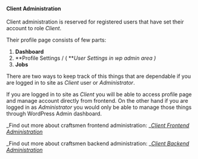 #### Client Administration

Client administration is reserved for registered users that have set their account to role _Client_.

Their profile page consists of few parts:

1. **Dashboard**
2. **Profile Settings / \( **_User Settings in wp admin area \)_
3. **Jobs**

There are two ways to keep track of this things that are dependable if you are logged in to site as _Client_ user or _Administrator_.

If you are logged in to site as _Client_ you will be able to access profile page and manage account directly from frontend. On the other hand if you are logged in as _Administrator_ you would only be able to manage those things through WordPress Admin dashboard.

_Find out more about craftsmen frontend administration: _[_Client Frontend Administration_](/users/user-administration-profile-page/client-administration/client-frontend-administration.md)

_Find out more about craftsmen backend administration: _[_Client Backend Administration_](/users/user-administration-profile-page/client-administration/client-backend-administration.md)

